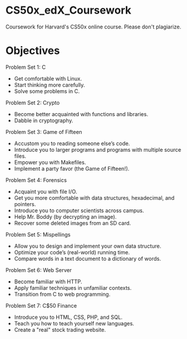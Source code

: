 # CS50x_edX_Coursework
Coursework for Harvard's CS50x online course. Please don't plagiarize.

# Objectives
Problem Set 1: C
- Get comfortable with Linux.
- Start thinking more carefully.
- Solve some problems in C.

Problem Set 2: Crypto
- Become better acquainted with functions and libraries.
- Dabble in cryptography.

Problem Set 3: Game of Fifteen
- Accustom you to reading someone else’s code.
- Introduce you to larger programs and programs with multiple source files.
- Empower you with Makefiles.
- Implement a party favor (the Game of Fifteen!).

Problem Set 4: Forensics
- Acquaint you with file I/O.
- Get you more comfortable with data structures, hexadecimal, and pointers.
- Introduce you to computer scientists across campus.
- Help Mr. Boddy (by decrypting an image).
- Recover some deleted images from an SD card.

Problem Set 5: Mispellings
- Allow you to design and implement your own data structure.
- Optimize your code’s (real-world) running time.
- Compare words in a text document to a dictionary of words.

Problem Set 6: Web Server
- Become familiar with HTTP.
- Apply familiar techniques in unfamiliar contexts.
- Transition from C to web programming.

Problem Set 7: C$50 Finance
- Introduce you to HTML, CSS, PHP, and SQL.
- Teach you how to teach yourself new languages.
- Create a "real" stock trading website.

